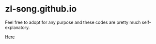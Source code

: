 # zl-song.github.io
Feel free to adopt for any purpose and these codes are pretty much self-explanatory.

[Here](http://zl-song.github.io)
